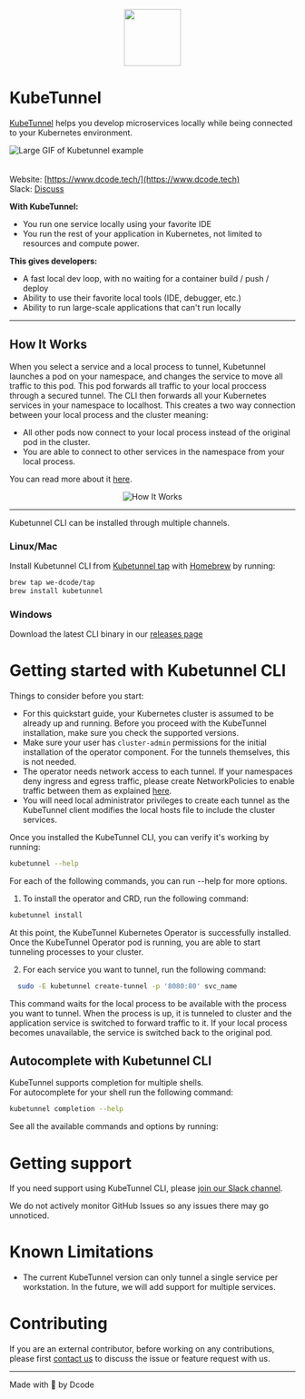 <p align="center">
  <img height="100" src="https://via.placeholder.com/150">
</p>

# KubeTunnel

[KubeTunnel](https://dcode.tech/) helps you develop microservices locally while being connected to your Kubernetes environment.

![Large GIF of Kubetunnel example](https://aaa) <br><br><br>
Website: [https://www.dcode.tech/](https://www.dcode.tech)  
Slack: [Discuss](https://we-dcode.slack.com/archives/C047WAUR41M)

**With KubeTunnel:**

* You run one service locally using your favorite IDE
* You run the rest of your application in Kubernetes, not limited to resources and compute power.

**This gives developers:**

* A fast local dev loop, with no waiting for a container build / push / deploy
* Ability to use their favorite local tools (IDE, debugger, etc.)
* Ability to run large-scale applications that can't run locally

---

## How It Works
When you select a service and a local process to tunnel, Kubetunnel launches a pod on your namespace, and changes the service to move all traffic to this pod. This pod forwards all traffic to your local proccess through a secured tunnel. The CLI then forwards all your Kubernetes services in your namespace to localhost. 
This creates a two way connection between your local process and the cluster meaning:

* All other pods now connect to your local process instead of the original pod in the cluster.
* You are able to connect to other services in the namespace from your local process.

You can read more about it [here](docs/Architecture.md).
<p align="center">
  <img src="./images/how_it_works.svg" alt="How It Works"/>
</p>

---

Kubetunnel CLI can be installed through multiple channels.

### Linux/Mac

Install Kubetunnel CLI from [Kubetunnel tap](https://github.com/kubetunnel/homebrew-tap) with [Homebrew](https://brew.sh) by running:

```bash
brew tap we-dcode/tap
brew install kubetunnel
```

### Windows

Download the latest CLI binary in our [releases page](https://github.com/we-dcode/kubetunnel/releases/latest)


# Getting started with Kubetunnel CLI

Things to consider before you start:

* For this quickstart guide, your Kubernetes cluster is assumed to be already up and running. Before you proceed with the KubeTunnel installation, make sure you check the supported versions.
* Make sure your user has `cluster-admin` permissions for the initial installation of the operator component. For the tunnels themselves, this is not needed.
* The operator needs network access to each tunnel. If your namespaces deny ingress and egress traffic, please create NetworkPolicies to enable traffic between them as explained [here](docs/Network.md).
* You will need local administrator privileges to create each tunnel as the KubeTunnel client modifies the local hosts file to include the cluster services.

Once you installed the KubeTunnel CLI, you can verify it's working by running:

```bash
kubetunnel --help
```

For each of the following commands, you can run --help for more options.


1. To install the operator and CRD, run the following command:

```bash
kubetunnel install 
```
At this point, the KubeTunnel Kubernetes Operator is successfully installed. Once the KubeTunnel Operator pod is running, you are able to start tunneling processes to your cluster. 

2. For each service you want to tunnel, run the following command:

```bash
  sudo -E kubetunnel create-tunnel -p '8080:80' svc_name
```

This command waits for the local process to be available with the process you want to tunnel. When the process is up, it is tunneled to cluster and the application service is switched to forward traffic to it. If your local process becomes unavailable, the service is switched back to the original pod.

##  Autocomplete with Kubetunnel CLI

KubeTunnel supports completion for multiple shells.  
For autocomplete for your shell run the following command:

```bash
kubetunnel completion --help
```

See all the available commands and options by running:

# Getting support

If you need support using KubeTunnel CLI, please [join our Slack channel](https://we-dcode.slack.com/archives/C047WAUR41M).

We do not actively monitor GitHub Issues so any issues there may go unnoticed.

# Known Limitations

* The current KubeTunnel version can only tunnel a single service per workstation. In the future, we will add support for multiple services.

# Contributing

If you are an external contributor, before working on any contributions, please first [contact us](https://dcode.tech) to discuss the issue or feature request with us.


---

Made with 💙 by Dcode
